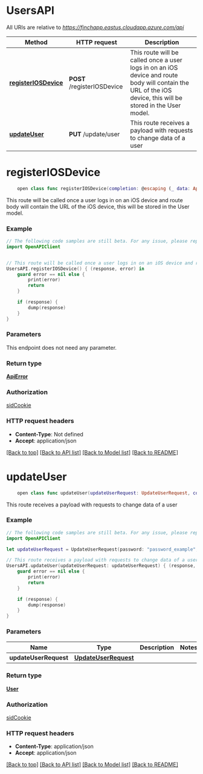 # UsersAPI

All URIs are relative to *https://finchapp.eastus.cloudapp.azure.com/api*

Method | HTTP request | Description
------------- | ------------- | -------------
[**registerIOSDevice**](UsersAPI.md#registeriosdevice) | **POST** /registerIOSDevice | This route will be called once a user logs in on an iOS device and route body will contain the URL of the iOS device, this will be stored in the User model.
[**updateUser**](UsersAPI.md#updateuser) | **PUT** /update/user | This route receives a payload with requests to change data of a user


# **registerIOSDevice**
```swift
    open class func registerIOSDevice(completion: @escaping (_ data: ApiError?, _ error: Error?) -> Void)
```

This route will be called once a user logs in on an iOS device and route body will contain the URL of the iOS device, this will be stored in the User model.

### Example 
```swift
// The following code samples are still beta. For any issue, please report via http://github.com/OpenAPITools/openapi-generator/issues/new
import OpenAPIClient


// This route will be called once a user logs in on an iOS device and route body will contain the URL of the iOS device, this will be stored in the User model.
UsersAPI.registerIOSDevice() { (response, error) in
    guard error == nil else {
        print(error)
        return
    }

    if (response) {
        dump(response)
    }
}
```

### Parameters
This endpoint does not need any parameter.

### Return type

[**ApiError**](ApiError.md)

### Authorization

[sidCookie](../README.md#sidCookie)

### HTTP request headers

 - **Content-Type**: Not defined
 - **Accept**: application/json

[[Back to top]](#) [[Back to API list]](../README.md#documentation-for-api-endpoints) [[Back to Model list]](../README.md#documentation-for-models) [[Back to README]](../README.md)

# **updateUser**
```swift
    open class func updateUser(updateUserRequest: UpdateUserRequest, completion: @escaping (_ data: User?, _ error: Error?) -> Void)
```

This route receives a payload with requests to change data of a user

### Example 
```swift
// The following code samples are still beta. For any issue, please report via http://github.com/OpenAPITools/openapi-generator/issues/new
import OpenAPIClient

let updateUserRequest = UpdateUserRequest(password: "password_example", firstName: "firstName_example", lastName: "lastName_example", income: 123) // UpdateUserRequest | 

// This route receives a payload with requests to change data of a user
UsersAPI.updateUser(updateUserRequest: updateUserRequest) { (response, error) in
    guard error == nil else {
        print(error)
        return
    }

    if (response) {
        dump(response)
    }
}
```

### Parameters

Name | Type | Description  | Notes
------------- | ------------- | ------------- | -------------
 **updateUserRequest** | [**UpdateUserRequest**](UpdateUserRequest.md) |  | 

### Return type

[**User**](User.md)

### Authorization

[sidCookie](../README.md#sidCookie)

### HTTP request headers

 - **Content-Type**: application/json
 - **Accept**: application/json

[[Back to top]](#) [[Back to API list]](../README.md#documentation-for-api-endpoints) [[Back to Model list]](../README.md#documentation-for-models) [[Back to README]](../README.md)


